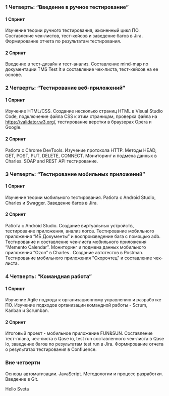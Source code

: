 ###  1 Четверть: “Введение в ручное тестирование”

####  1  Спринт

Изучение теории ручного тестирования,   жизненный  цикл ПО. Составление чек-листов, тест-кейсов и заведение багов в Jira. Формирование отчета по результатам тестирования. 


####  2 Спринт

Введение в тест-дизайн и тест-анализ.  Составление mind-map по документации TMS Test It и составление чек-листа, тест-кейсов на ее основе. 

###  2 Четверть: “Тестирование веб-приложений”

####  1  Спринт

Изучение HTML/CSS. Создание несколько страниц HTML в Visual Studio Code, подключение файла CSS к этим страницам, проверка файла на https://validator.w3.org/, тестирование верстки в браузерах Opera и Google. 

####  2 Спринт

Работа с Chrome DevTools. Изучение протокола HTTP. Методы HEAD, GET, POST, PUT, DELETE, CONNECT. Мониторинг и подмена данных в Charles. SOAP and REST API тестирование. 

###  3 Четверть: “Тестирование мобильных приложений”

####  1 Спринт

Изучение теории мобильного тестирования. Работа с Android Studio, Charles и Swagger. Заведение багов в Jira.

####  2 Спринт

Работа с Android Studio. Создание виртуальных устройств, тестирование приложения, анализ логов. Тестирование мобильного приложения “ИБ Документы” и воспроизведение бага с помощью adb. Тестирование и составление чек-листа мобильного приложения “Memento Calendar”.  Мониторинг и подмена данных мобильного приложения “Ozon” в Charles . Создание автотестов в Postman. Тестирование мобильного приложения "Скорочтец" и составление чек-листа.

### 4 Четверть: “Командная работа”

#### 1  Спринт

Изучение Agile подхода к организационному управлению и разработке ПО. Изучение подходов организации командной работы -  Scrum, Kanban и Scrumban.

#### 2  Спринт

Итоговый проект - мобильное приложение FUN&SUN. Составление тест-плана, чек-листа в Qase io, test run составленного чек-листа в Qase io, заведение багов по результатам test run в Jira. Формирование отчета о результатах тестирования в Confluence. 

###  Вне  четверти

Основы автоматизации. JavaScript. Методологии и процесс разработки. Введение в Git.

Hello Sveta
